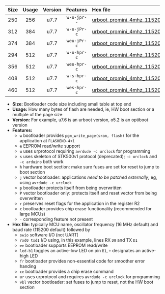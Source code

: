 |Size|Usage|Version|Features|Hex file|
|:-:|:-:|:-:|:-:|:--|
|250|256|u7.7|`w-u-jpr--`|[urboot_promini_4mhz_115200bps_swio_rxd0_txd1_led+b5_ur_vbl.hex](https://raw.githubusercontent.com/stefanrueger/urboot.hex/main/boards/promini/fcpu_4mhz/115200_bps/urboot_promini_4mhz_115200bps_swio_rxd0_txd1_led+b5_ur_vbl.hex)|
|312|384|u7.7|`w-u-jPr-c`|[urboot_promini_4mhz_115200bps_swio_rxd0_txd1_led+b5_fr_ce_ur_vbl.hex](https://raw.githubusercontent.com/stefanrueger/urboot.hex/main/boards/promini/fcpu_4mhz/115200_bps/urboot_promini_4mhz_115200bps_swio_rxd0_txd1_led+b5_fr_ce_ur_vbl.hex)|
|374|384|u7.7|`weu-jPr-c`|[urboot_promini_4mhz_115200bps_swio_rxd0_txd1_ee_led+b5_fr_ce_ur_vbl.hex](https://raw.githubusercontent.com/stefanrueger/urboot.hex/main/boards/promini/fcpu_4mhz/115200_bps/urboot_promini_4mhz_115200bps_swio_rxd0_txd1_ee_led+b5_fr_ce_ur_vbl.hex)|
|294|512|u7.7|`w-u-hpr-c`|[urboot_promini_4mhz_115200bps_swio_rxd0_txd1_led+b5_fr_ce_ur.hex](https://raw.githubusercontent.com/stefanrueger/urboot.hex/main/boards/promini/fcpu_4mhz/115200_bps/urboot_promini_4mhz_115200bps_swio_rxd0_txd1_led+b5_fr_ce_ur.hex)|
|356|512|u7.7|`weu-hpr-c`|[urboot_promini_4mhz_115200bps_swio_rxd0_txd1_ee_led+b5_fr_ce_ur.hex](https://raw.githubusercontent.com/stefanrueger/urboot.hex/main/boards/promini/fcpu_4mhz/115200_bps/urboot_promini_4mhz_115200bps_swio_rxd0_txd1_ee_led+b5_fr_ce_ur.hex)|
|408|512|u7.7|`w-s-hpr-c`|[urboot_promini_4mhz_115200bps_swio_rxd0_txd1_led+b5_fr_ce.hex](https://raw.githubusercontent.com/stefanrueger/urboot.hex/main/boards/promini/fcpu_4mhz/115200_bps/urboot_promini_4mhz_115200bps_swio_rxd0_txd1_led+b5_fr_ce.hex)|
|460|512|u7.7|`wes-hpr-c`|[urboot_promini_4mhz_115200bps_swio_rxd0_txd1_ee_led+b5_fr_ce.hex](https://raw.githubusercontent.com/stefanrueger/urboot.hex/main/boards/promini/fcpu_4mhz/115200_bps/urboot_promini_4mhz_115200bps_swio_rxd0_txd1_ee_led+b5_fr_ce.hex)|

- **Size:** Bootloader code size including small table at top end
- **Usage:** How many bytes of flash are needed, ie, HW boot section or a multiple of the page size
- **Version:** For example, u7.6 is an urboot version, o5.2 is an optiboot version
- **Features:**
  + `w` bootloader provides `pgm_write_page(sram, flash)` for the application at `FLASHEND-4+1`
  + `e` EEPROM read/write support
  + `u` uses urprotocol requiring `avrdude -c urclock` for programming
  + `s` uses skeleton of STK500v1 protocol (deprecated); `-c urclock` and `-c arduino` both work
  + `h` hardware boot section: make sure fuses are set for reset to jump to boot section
  + `j` vector bootloader: applications *need to be patched externally*, eg, using `avrdude -c urclock`
  + `p` bootloader protects itself from being overwritten
  + `P` vector bootloader only: protects itself and reset vector from being overwritten
  + `r` preserves reset flags for the application in the register R2
  + `c` bootloader provides chip erase functionality (recommended for large MCUs)
  + `-` corresponding feature not present
- **Hex file:** typically MCU name, oscillator frequency (16 MHz default) and baud rate (115200 default) followed by
  + `swio` software I/O (not UART)
  + `rxd0 txd1` I/O using, in this example, lines RX `D0` and TX `D1`
  + `ee` bootloader supports EEPROM read/write
  + `led-b1` toggles an active-low LED on pin `B1`, `+` designates an active-high LED
  + `fr` bootloader provides non-essential code for smoother error handing
  + `ce` bootloader provides a chip erase command
  + `ur` uses urprotocol and requires `avrdude -c urclock` for programming
  + `vbl` vector bootloader: set fuses to jump to reset, not the HW boot section
